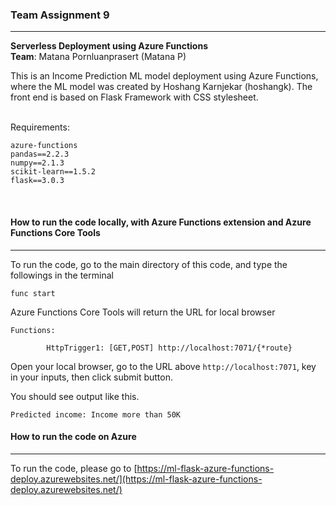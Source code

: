 ### Team Assignment 9
***
**Serverless Deployment using Azure Functions**<br>
**Team**: Matana Pornluanprasert (Matana P)<br>

This is an Income Prediction ML model deployment using Azure Functions, where the ML model was created by Hoshang Karnjekar (hoshangk).
The front end is based on Flask Framework with CSS stylesheet.
<br>
<br>

Requirements:<br>
```
azure-functions
pandas==2.2.3
numpy==2.1.3
scikit-learn==1.5.2
flask==3.0.3
```
<br>

#### **How to run the code locally, with Azure Functions extension and Azure Functions Core Tools**
***
To run the code, go to the main directory of this code, and type the followings in the terminal<br>

```
func start
```

Azure Functions Core Tools will return the URL for local browser<br>

```
Functions:

        HttpTrigger1: [GET,POST] http://localhost:7071/{*route}
```

Open your local browser, go to the URL above `http://localhost:7071`, key in your inputs, then click submit button.

You should see output like this.

```
Predicted income: Income more than 50K 
```

#### **How to run the code on Azure**
***
To run the code, please go to [https://ml-flask-azure-functions-deploy.azurewebsites.net/](https://ml-flask-azure-functions-deploy.azurewebsites.net/)